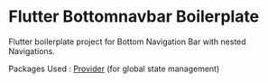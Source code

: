 # Flutter Bottomnavbar Boilerplate

Flutter boilerplate project for Bottom Navigation Bar with nested Navigations.

Packages Used : [Provider](https://pub.dev/packages/provider) (for global state management)
